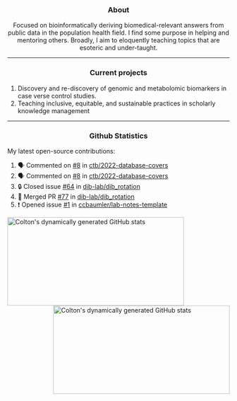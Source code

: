 <!--
Inspiration derived from:
1. https://zzetao.github.io/awesome-github-profile/
2. https://github.com/spcanelon
3. https://github.com/tallguyjenks

Tools used:
1. https://github.com/anuraghazra/github-readme-stats
2. https://github.com/jamesgeorge007/github-activity-readme
3. https://github.com/topics/profile-readme
-->

<h3 align="center">About</h3>

<p align="center">
Focused on bioinformatically deriving biomedical-relevant answers from public data in the population health field. 
I find some purpose in helping and mentoring others. Broadly, I aim to eloquently teaching topics that are esoteric and under-taught.
</p>

---

<h3 align="center">Current projects</h3>

1. Discovery and re-discovery of genomic and metabolomic biomarkers in case verse control studies.
2. Teaching inclusive, equitable, and sustainable practices in scholarly knowledge management

---

<h3 align="center">Github Statistics</h3>

My latest open-source contributions:

<!--START_SECTION:activity-->
1. 🗣 Commented on [#8](https://github.com/ctb/2022-database-covers/issues/8#issuecomment-1941850411) in [ctb/2022-database-covers](https://github.com/ctb/2022-database-covers)
2. 🗣 Commented on [#8](https://github.com/ctb/2022-database-covers/issues/8#issuecomment-1941830954) in [ctb/2022-database-covers](https://github.com/ctb/2022-database-covers)
3. 🔒 Closed issue [#64](https://github.com/dib-lab/dib_rotation/issues/64) in [dib-lab/dib_rotation](https://github.com/dib-lab/dib_rotation)
4. 🎉 Merged PR [#77](https://github.com/dib-lab/dib_rotation/pull/77) in [dib-lab/dib_rotation](https://github.com/dib-lab/dib_rotation)
5. ❗ Opened issue [#1](https://github.com/ccbaumler/lab-notes-template/issues/1) in [ccbaumler/lab-notes-template](https://github.com/ccbaumler/lab-notes-template)
<!--END_SECTION:activity-->

<a href="https://github.com/ccbaumler">
  <img height="200" width=400 align="left" alt="Colton's dynamically generated GitHub stats" src="https://github-readme-stats.vercel.app/api?username=ccbaumler&show_icons=true&title_color=434d58&icon_color=fa8072&ring_color=ba55d3"/>
</a>
<a href="https://github.com/ccbaumler">
  <img height="200" width=400 align="right" alt="Colton's dynamically generated GitHub stats" src="https://github-readme-stats.vercel.app/api/top-langs/?username=ccbaumler&layout=compact&langs_count=6&card_width=320&title_color=434d58&hide=Standard%20ML,%20TeX,%20Jupyter%20Notebook" />
</a>
